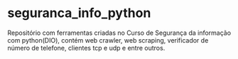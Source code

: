 # seguranca_info_python
Repositório com ferramentas criadas no Curso de Segurança da informação com python(DIO), contém web crawler, web scraping, verificador de número de telefone, clientes tcp e udp e entre outros.
